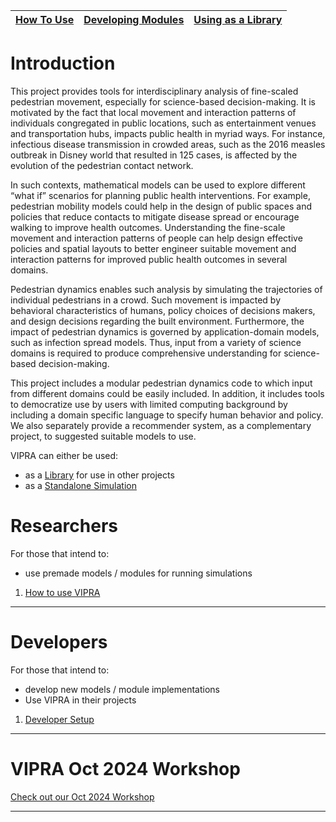 
| [How To Use](pages/researchers/usage.md) | [Developing Modules](pages/developers/overview.md) | [Using as a Library](pages/developers/library.md)
| --- | --- | --- |

# Introduction

This project provides tools for interdisciplinary analysis of fine-scaled pedestrian movement, especially for science-based decision-making. It is motivated by the fact that local movement and interaction patterns of individuals congregated in public locations, such as entertainment venues and transportation hubs, impacts public health in myriad ways. For instance, infectious disease transmission in crowded areas, such as the 2016 measles outbreak in Disney world that resulted in 125 cases, is affected by the evolution of the pedestrian contact network.

In such contexts, mathematical models can be used to explore different “what if” scenarios for planning public health interventions. For example, pedestrian mobility models could help in the design of public spaces and policies that reduce contacts to mitigate disease spread or encourage walking to improve health outcomes. Understanding the fine-scale movement and interaction patterns of people can help design effective policies and spatial layouts to better engineer suitable movement and interaction patterns for improved public health outcomes in several domains.

Pedestrian dynamics enables such analysis by simulating the trajectories of individual pedestrians in a crowd. Such movement is impacted by behavioral characteristics of humans, policy choices of decisions makers, and design decisions regarding the built environment. Furthermore, the impact of pedestrian dynamics is governed by application-domain models, such as infection spread models. Thus, input from a variety of science domains is required to produce comprehensive understanding for science-based decision-making.

This project includes a modular pedestrian dynamics code to which input from different domains could be easily included. In addition, it includes tools to democratize use by users with limited computing background by including a domain specific language to specify human behavior and policy. We also separately provide a recommender system, as a complementary project, to suggested suitable models to use.

VIPRA can either be used:
 - as a [Library](pages/developers/library.md) for use in other projects
 - as a [Standalone Simulation](pages/researchers/usage.md)

# Researchers

For those that intend to:
- use premade models / modules for running simulations

1. [How to use VIPRA](pages/researchers/usage.md)

---

# Developers

For those that intend to:
- develop new models / module implementations
- Use VIPRA in their projects

1. [Developer Setup](pages/developers/setup.md)

---

# VIPRA Oct 2024 Workshop

[Check out our Oct 2024 Workshop](https://vipra-uwf.github.io/VIPRA/workshop.html)

---